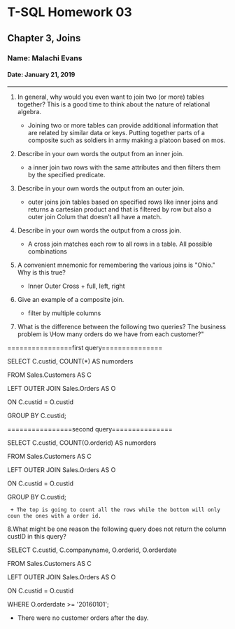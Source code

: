 # T-SQL Homework 03

## Chapter 3, Joins

### Name: Malachi Evans

#### Date: January 21, 2019

-------------

1. In general, why would you even want to join two (or more) tables together? This is a good time to think about the nature of relational algebra.
    + Joining two or more tables can provide additional information that are related by similar data or keys. Putting together parts of a composite such as soldiers in army making a platoon based on mos.

2. Describe in your own words the output from an inner join.
   + a inner join two rows with the same attributes and then filters them by the specified predicate.
3. Describe in your own words the output from an outer join.
   + outer joins join tables based on specified rows like inner joins and returns a cartesian product and that is filtered by row but also a outer join Colum that doesn’t all have a match.
4. Describe in your own words the output from a cross join.
     + A cross join matches each row to all rows in a table. All possible combinations 
5. A convenient mnemonic for remembering the various joins is "Ohio." Why is this true?
   +  Inner Outer  Cross
            + full, left, right 
6. Give an example of a composite join.
     + filter by multiple columns
7. What is the difference between the following two queries? The business problem is \How many orders do we have from each customer?"

================first query===============

SELECT C.custid, COUNT(*) AS numorders

FROM Sales.Customers AS C

LEFT OUTER JOIN Sales.Orders AS O

ON C.custid = O.custid

GROUP BY C.custid;

================second query===============

SELECT C.custid, COUNT(O.orderid) AS numorders

FROM Sales.Customers AS C

LEFT OUTER JOIN Sales.Orders AS O

ON C.custid = O.custid

GROUP BY C.custid;

     + The top is going to count all the rows while the bottom will only coun the ones with a order id.

8.What might be one reason the following query does not return the column custID in this query?

SELECT C.custid, C.companyname, O.orderid, O.orderdate

FROM Sales.Customers AS C

LEFT OUTER JOIN Sales.Orders AS O

ON C.custid = O.custid

WHERE O.orderdate >= '20160101';

+ There were no customer orders after the day.
